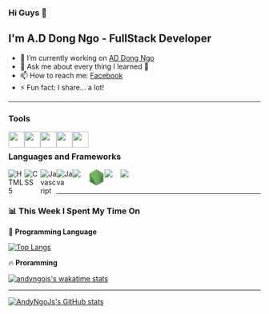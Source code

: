 ### Hi Guys 👋 

## I'm A.D Dong Ngo - FullStack Developer

- 🔭 I’m currently working on [AD Dong Ngo](http://nbdong.web.app)
- 💬 Ask me about every thing I learned 🤣
- 📫 How to reach me: [Facebook](http://fb.com/100055545081553)
- ⚡ Fun fact: I share... a lot!

---

### Tools

<img align='left' height="32" width="32" src="https://cdn.jsdelivr.net/npm/simple-icons@4.8.0/icons/visualstudiocode.svg" />
<img align='left' height="32" width="32" src="https://cdn.jsdelivr.net/npm/simple-icons@4.8.0/icons/webstorm.svg" />
<img align='left' height="32" width="32" src="https://cdn.jsdelivr.net/npm/simple-icons@4.8.0/icons/intellyjidea.svg" />
<img align='left' height="32" width="32" src="https://cdn.jsdelivr.net/npm/simple-icons@4.8.0/icons/postman.svg" />
<img align='left' height="32" width="32" src="https://cdn.jsdelivr.net/npm/simple-icons@4.8.0/icons/xampp.svg" />
<br>

### Languages and Frameworks

<img align="left" alt="HTML5" width="32" src="https://cdn.jsdelivr.net/npm/simple-icons@4.8.0/icons/html5.svg" />
<img align="left" alt="CSS" width="32" src="https://cdn.jsdelivr.net/npm/simple-icons@4.8.0/icons/css3.svg" />
<img align="left" alt="Javascript" width="32" src="https://cdn.jsdelivr.net/npm/simple-icons@4.8.0/icons/javascript.svg" />
<img align="left" alt="Java" width="32" src="https://cdn.jsdelivr.net/npm/simple-icons@4.8.0/icons/java.svg" />
<img align='left' width="32" src="https://cdn.jsdelivr.net/npm/simple-icons@4.8.0/icons/react.svg" />
<img align='left' width="32" src="https://raw.githubusercontent.com/github/explore/80688e429a7d4ef2fca1e82350fe8e3517d3494d/topics/nodejs/nodejs.png" />
<img align='left' width="32" src="https://cdn.jsdelivr.net/npm/simple-icons@4.8.0/icons/mysql.svg" />
<img align='left' width="32" src="https://cdn.jsdelivr.net/npm/simple-icons@4.8.0/icons/mongodb.svg" />
<br>
<br>

---

### :bar_chart: This Week I Spent My Time On

:page_facing_up: **Programming Language**

[![Top Langs](https://github-readme-stats.vercel.app/api/top-langs/?username=andyngojs&hide_title=true&hide=less,scss)](https://github.com/andyngojs)

🔥 **Proramming**

[![andyngojs's wakatime stats](https://github-readme-stats.vercel.app/api/wakatime?username=andyngojs&hide_title=true)](https://github.com/andyngojs)

---

[![AndyNgoJs's GitHub stats](https://github-readme-stats.vercel.app/api?username=andyngojs&show_icons=true)](https://github.com/andyngojs)

